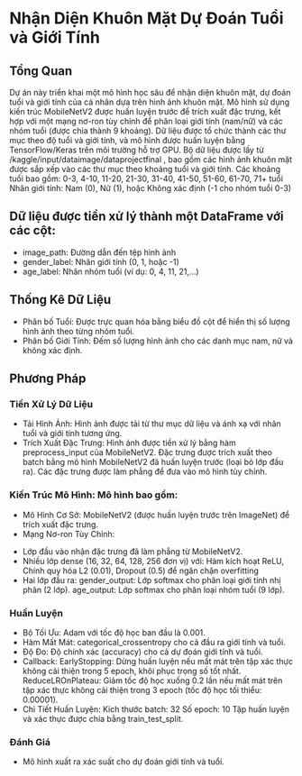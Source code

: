 # Nhận Diện Khuôn Mặt Dự Đoán Tuổi và Giới Tính
## Tổng Quan
Dự án này triển khai một mô hình học sâu để nhận diện khuôn mặt, dự đoán tuổi và giới tính của cá nhân dựa trên hình ảnh khuôn mặt. 
Mô hình sử dụng kiến trúc MobileNetV2 được huấn luyện trước để trích xuất đặc trưng, kết hợp với một mạng nơ-ron tùy chỉnh để phân loại giới tính (nam/nữ) và các nhóm tuổi (được chia thành 9 khoảng). 
Dữ liệu được tổ chức thành các thư mục theo độ tuổi và giới tính, và mô hình được huấn luyện bằng TensorFlow/Keras trên môi trường hỗ trợ GPU. Bộ dữ liệu được lấy từ /kaggle/input/dataimage/dataprojectfinal
, bao gồm các hình ảnh khuôn mặt được sắp xếp vào các thư mục theo khoảng tuổi và giới tính. Các khoảng tuổi bao gồm: 0-3, 4-10, 11-20, 21-30, 31-40, 41-50, 51-60, 61-70, 71+ tuổi
Nhãn giới tính: Nam (0), Nữ (1), hoặc Không xác định (-1 cho nhóm tuổi 0-3)
## Dữ liệu được tiền xử lý thành một DataFrame với các cột:
- image_path: Đường dẫn đến tệp hình ảnh
- gender_label: Nhãn giới tính (0, 1, hoặc -1)
- age_label: Nhãn nhóm tuổi (ví dụ: 0, 4, 11, 21,...)
## Thống Kê Dữ Liệu
- Phân bố Tuổi: Được trực quan hóa bằng biểu đồ cột để hiển thị số lượng hình ảnh theo từng nhóm tuổi.
- Phân bố Giới Tính: Đếm số lượng hình ảnh cho các danh mục nam, nữ và không xác định.
## Phương Pháp
### Tiền Xử Lý Dữ Liệu
- Tải Hình Ảnh: Hình ảnh được tải từ thư mục dữ liệu và ánh xạ với nhãn tuổi và giới tính tương ứng.
- Trích Xuất Đặc Trưng: Hình ảnh được tiền xử lý bằng hàm preprocess_input của MobileNetV2.
Đặc trưng được trích xuất theo batch bằng mô hình MobileNetV2 đã huấn luyện trước (loại bỏ lớp đầu ra). Các đặc trưng được làm phẳng để đưa vào mô hình tùy chỉnh.
### Kiến Trúc Mô Hình: Mô hình bao gồm:
- Mô Hình Cơ Sở: MobileNetV2 (được huấn luyện trước trên ImageNet) để trích xuất đặc trưng.
- Mạng Nơ-ron Tùy Chỉnh:
+ Lớp đầu vào nhận đặc trưng đã làm phẳng từ MobileNetV2.
+ Nhiều lớp dense (16, 32, 64, 128, 256 đơn vị) với: Hàm kích hoạt ReLU, Chính quy hóa L2 (0.01), Dropout (0.5) để ngăn chặn overfitting
+ Hai lớp đầu ra:
  gender_output: Lớp softmax cho phân loại giới tính nhị phân (2 lớp).
  age_output: Lớp softmax cho phân loại nhóm tuổi (9 lớp).
### Huấn Luyện
- Bộ Tối Ưu: Adam với tốc độ học ban đầu là 0.001.
- Hàm Mất Mát: categorical_crossentropy cho cả đầu ra giới tính và tuổi.
- Độ Đo: Độ chính xác (accuracy) cho cả dự đoán giới tính và tuổi.
- Callback:
  EarlyStopping: Dừng huấn luyện nếu mất mát trên tập xác thực không cải thiện trong 5 epoch, khôi phục trọng số tốt nhất.
  ReduceLROnPlateau: Giảm tốc độ học xuống 0.2 lần nếu mất mát trên tập xác thực không cải thiện trong 3 epoch (tốc độ học tối thiểu: 0.00001).
- Chi Tiết Huấn Luyện:
  Kích thước batch: 32
  Số epoch: 10
  Tập huấn luyện và xác thực được chia bằng train_test_split.
### Đánh Giá
- Mô hình xuất ra xác suất cho dự đoán giới tính và tuổi.
